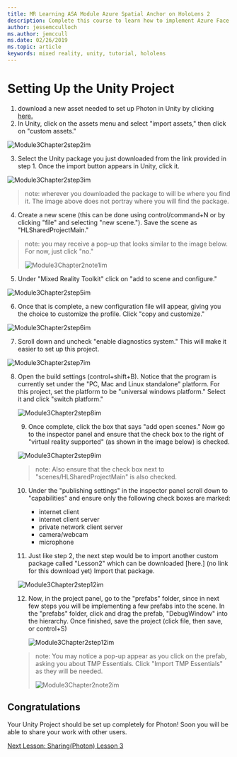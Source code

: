 ```yaml
---
title: MR Learning ASA Module Azure Spatial Anchor on HoloLens 2
description: Complete this course to learn how to implement Azure Face Recognition within a mixed reality application.
author: jessemcculloch
ms.author: jemccull
ms.date: 02/26/2019
ms.topic: article
keywords: mixed reality, unity, tutorial, hololens
---
```


# **Setting Up the Unity Project** 

1. download a new asset needed to set up Photon in Unity by clicking [here.](https://github.com/microsoft/MixedRealityToolkit-Unity/releases/download/v2.0.0-RC1-Refresh/Microsoft.MixedReality.Toolkit.Unity.Examples-v2.0.0-RC1-Refresh.unitypackage)
2. In Unity, click on the assets menu and select "import assets," then click on "custom assets."

![Module3Chapter2step2im](images/module3chapter2step2im.PNG)

3. Select the Unity package you just downloaded from the link provided in step 1. Once the import button appears in Unity, click it.

![Module3Chapter2step3im](images/module3chapter2step3im.PNG)

> note: wherever you downloaded the package to will be where you find it. The image above does not portray where you will find the package.

4. Create a new scene (this can be done using control/command+N or by clicking "file" and selecting "new scene."). Save the scene as "HLSharedProjectMain."

> note: you may receive a pop-up that looks similar to the image below. For now, just click "no."
>
> ![Module3Chapter2note1im](images/module3chapter2note1im.PNG)

5. Under "Mixed Reality Toolkit" click on "add to scene and configure."

![Module3Chapter2step5im](images/module3chapter2step5im.PNG)

6. Once that is complete, a new configuration file will appear, giving you the choice to customize the profile. Click "copy and customize."

![Module3Chapter2step6im](images/module3chapter2step6im.PNG)

7. Scroll down and uncheck "enable diagnostics system." This will make it easier to set up this project.

![Module3Chapter2step7im](images/module3chapter2step7im.PNG)

8. Open the build settings (control+shift+B). Notice that the program is currently set under the "PC, Mac and Linux standalone" platform. For this project, set the platform to be "universal windows platform." Select it and click "switch platform."

   ![Module3Chapter2step8im](images/module3chapter2step8im.PNG)

   9. Once complete, click the box that says "add open scenes." Now go to the inspector panel and ensure that the check box to the right of "virtual reality supported" (as shown in the image below) is checked. 

   ![Module3Chapter2step9im](images/module3chapter2step9im.PNG)

   > note: Also ensure that the check box next to "scenes/HLSharedProjectMain" is also checked.

   10. Under the "publishing settings" in the inspector panel scroll down to "capabilities" and ensure only the following check boxes are marked:
       - internet client
       - internet client server
       - private network client server
       - camera/webcam
       - microphone

   11. Just like step 2, the next step would be to import another custom package called "Lesson2" which can be downloaded [here.] (no link for this download yet) Import that package.

   ![Module3Chapter2step12im](images/module3chapter2step11im.PNG)

   12. Now, in the project panel, go to the "prefabs" folder, since in next few steps you will be implementing a few prefabs into the scene. In the "prefabs" folder, click and drag the prefab, "DebugWindow" into the hierarchy. Once finished, save the project (click file, then save, or control+S)

       ![Module3Chapter2step12im](images/module3chapter2step12im.PNG)

   > note: You may notice a pop-up appear as you click on the prefab, asking you about TMP Essentials. Click "Import TMP Essentials" as they will be needed.
   >
   > ![Module3Chapter2note2im](images/module3chapter2note2im.PNG)


## Congratulations

Your Unity Project should be set up completely for Photon! Soon you will be able to share your work with other users.

[Next Lesson: Sharing(Photon) Lesson 3](placeholderlink)

